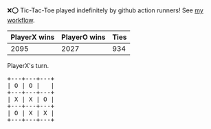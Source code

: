 :x::o: Tic-Tac-Toe played indefinitely by github action runners! See [my workflow](.github/workflows/play.yaml).

|PlayerX wins|PlayerO wins|Ties|
|-|-|-|
|2095|2027|934|

PlayerX's turn.

<pre>
+---+---+---+
| O | O |   |
+---+---+---+
| X | X | O |
+---+---+---+
| O | X | X |
+---+---+---+
</pre>